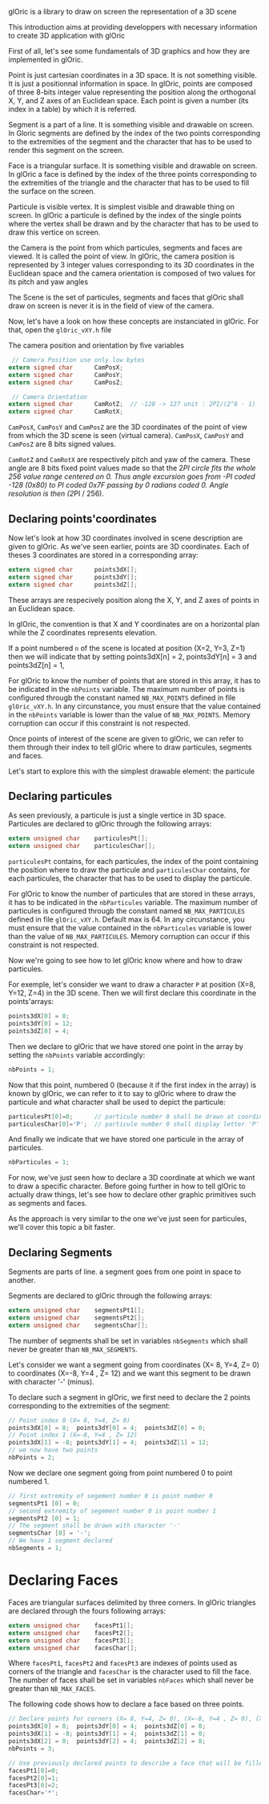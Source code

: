 
glOric is a library to draw on screen the representation of a 3D scene

This introduction aims at providing developpers with necessary information to create 3D application with glOric

First of all, let's see some fundamentals of 3D graphics and how they are implemented in glOric.

Point is just cartesian coordinates in a 3D space. It is not something visible. It is just a positionnal information in space.
In glOric, points are composed of three 8-bits integer value representing the position along the orthogonal X, Y, and Z axes  of an Euclidean space.
Each point is given a number (its index in a table) by which it is referred.

Segment is a part of a line. It is something visible and drawable on screen. In Gloric segments are defined by the index of the two points corresponding to the extremities of the segment and the character that has to be used to render this segment on the screen.

Face is a triangular surface. It is something visible and drawable on screen. In glOric a face is defined by the index of the three points corresponding to the extremities of the triangle and the character that has to be used to fill the surface on the screen.

Particule is visible vertex. It is simplest visible and drawable thing on screen. In glOric a particule is defined by the index of the single points where the vertex shall be drawn and by the character that has to be used to draw this vertice on screen.
 
the Camera is the point from which particules, segments and  faces are viewed. It is called the point of view.
In glOric, the camera position is represented by 3 integer values corresponding to its 3D coordinates in the Euclidean space and the camera orientation is composed of two values for its pitch and yaw angles 

The Scene is the set of particules, segments and faces that glOric shall draw on screen is never it is in the field of view of the camera.

Now, let's have a look on how these concepts are instanciated in glOric.
For that, open the `glOric_vXY.h` file

The camera position and orientation by five variables

```C
 // Camera Position use only low bytes
extern signed char      CamPosX;
extern signed char      CamPosY;
extern signed char      CamPosZ;

 // Camera Orientation
extern signed char      CamRotZ;  // -128 -> 127 unit : 2PI/(2^8 - 1)
extern signed char      CamRotX;

```

`CamPosX`, `CamPosY` and `CamPosZ` are the 3D coordinates of the point of view from which the 3D scene is seen (virtual camera).
`CamPosX`, `CamPosY` and `CamPosZ` are 8 bits signed values.

`CamRotZ` and `CamRotX` are respectively pitch and yaw of the camera.
These angle are 8 bits fixed point values made so that the 2*PI circle fits the whole 256 value range centered on 0. Thus angle excursion goes from -PI coded -128 (0x80) to PI coded 0x7F passing by 0 radians coded 0. Angle resolution is then (2*PI / 256).

## Declaring points'coordinates

Now let's look at how 3D coordinates involved in scene description are given to glOric.
As we've seen earlier, points are 3D coordinates. Each of theses 3 coordinates are stored in a corresponding array:
```C
extern signed char      points3dX[];
extern signed char      points3dY[];
extern signed char      points3dZ[];
```

These arrays are respecively position along the X, Y, and Z axes of points in an Euclidean space.

In glOric, the convention is that X and Y coordinates are on a horizontal plan while the Z coordinates represents elevation.

If a point numbered `n` of the scene is located at position (X=2, Y=3, Z=1) then we will indicate that by setting
points3dX[n] = 2,  points3dY[n] = 3 and points3dZ[n] = 1,

For glOric to know the number of points that are stored in this array, it has to be indicated in the `nbPoints` variable.
The maximum number of points is configured througb the constant named `NB_MAX_POINTS` defined in file `glOric_vXY.h`.
In any circunstance, you must ensure that the value contained in the `nbPoints` variable is lower than the value of `NB_MAX_POINTS`. Memory corruption can occur if this constraint is not respected.

Once points of interest of the scene are given to glOric, we can refer to them through their index to tell glOric where to draw particules, segments and faces.

Let's start to explore this with the simplest drawable element: the particule

## Declaring particules

As seen previously, a particule is just a single vertice in 3D space.
Particules are declared to glOric through the following arrays:
```C
extern unsigned char    particulesPt[];
extern unsigned char    particulesChar[];
```

`particulesPt` contains, for each particules, the index of the point containing the position where to draw the particule and `particulesChar` contains, for each particules, the character that has to be used to display the particule.

For glOric to know the number of particules that are stored in these arrays, it has to be indicated in the `nbParticules` variable.
The maximum number of particules is configured througb the constant named `NB_MAX_PARTICULES` defined in file `glOric_vXY.h`. Default max is 64.
In any circunstance, you must ensure that the value contained in the `nbParticules` variable is lower than the value of `NB_MAX_PARTICULES`. Memory corruption can occur if this constraint is not respected.

Now we're going to see how to let glOric know where and how to draw particules.

For exemple, let's consider we want to draw a character `P` at position (X=8, Y=12, Z=4) in the 3D scene.
Then we will first declare this coordinate in the points'arrays:

```C
points3dX[0] = 8;
points3dY[0] = 12;
points3dZ[0] = 4;
```
Then we declare to glOric that we have stored one point in the array by setting the `nbPoints` variable accordingly:

```C
nbPoints = 1;
```



Now that this point, numbered 0 (because it if the first index in the array) is known by glOric, we can refer to it to say to glOric where to draw the particule and what character shall be used to depict the particule:

```C
particulesPt[0]=0;      // particule number 0 shall be drawn at coordinates of point number 0
particulesChar[0]='P';  // particule number 0 shall display letter 'P'
```

And finally we indicate that we have stored one particule in the array of particules.

```C
nbParticules = 1;
```

For now, we've just seen how to declare a 3D coordinate at which we want to draw a specific character. 
Before going further in how to tell glOric to actually draw things, let's see how to declare other graphic primitives such as segments and faces.

As the approach is very similar to the one we've just seen for particules, we'll cover this topic a bit faster.


## Declaring Segments

Segments are parts of line. a segment goes from one point in space to another. 

Segments are declared to glOric through the following arrays:
```C
extern unsigned char    segmentsPt1[];
extern unsigned char    segmentsPt2[];
extern unsigned char    segmentsChar[];
```
The number of segments shall be set in variables `nbSegments` which shall never be greater than `NB_MAX_SEGMENTS`.

Let's consider we want a segment going from coordinates (X= 8, Y=4, Z= 0) to coordinates (X=-8, Y=4 , Z= 12) and we want this segment to be drawn with character '-' (minus).

To declare such a segment in glOric, we first need to declare the 2 points corresponding to the extremities of the segment:

```C
// Point index 0 (X= 8, Y=4, Z= 0)
points3dX[0] = 8;  points3dY[0] = 4;  points3dZ[0] = 0;
// Point index 1 (X=-8, Y=4 , Z= 12)
points3dX[1] = -8; points3dY[1] = 4;  points3dZ[1] = 12;
// we now have two points
nbPoints = 2;
```

Now we declare one segment going from point numbered 0 to point numbered 1.

```C
// first extremity of segement number 0 is point number 0
segmentsPt1 [0] = 0;
// second extremity of segement number 0 is point number 1
segmentsPt2 [0] = 1;
// The segment shall be drawn with character '-'
segmentsChar [0] = '-';
// We have 1 segment declared
nbSegments = 1;
```

# Declaring Faces

Faces are triangular surfaces delimited by three corners.
In glOric triangles are declared through the fours following arrays:
```C
extern unsigned char    facesPt1[];
extern unsigned char    facesPt2[];
extern unsigned char    facesPt3[];
extern unsigned char    facesChar[];
```

Where `facesPt1`, `facesPt2` and `facesPt3` are indexes of points used as corners of the triangle and `facesChar` is the character used  to fill the face.
The number of faces shall be set in variables `nbFaces` which shall never be greater than `NB_MAX_FACES`.

The following code shows how to declare a face based on three points.

```C
// Declare points for corners (X= 8, Y=4, Z= 0), (X=-8, Y=4 , Z= 0), (X=0, Y=4 , Z= 8) 
points3dX[0] = 8;  points3dY[0] = 4;  points3dZ[0] = 0;
points3dX[1] = -8; points3dY[1] = 4;  points3dZ[1] = 0;
points3dX[2] = 0;  points3dY[2] = 4;  points3dZ[2] = 8;
nbPoints = 3;

// Use previously declared points to describe a face that will be filled with character '*'
facesPt1[0]=0;
facesPt2[0]=1;
facesPt3[0]=2;
facesChar='*';
```



